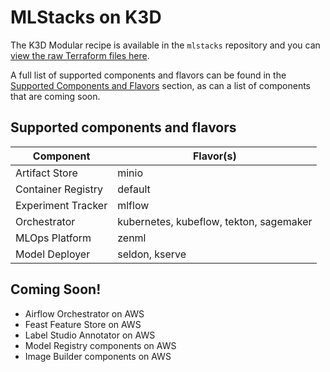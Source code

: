 # MLStacks on K3D

The K3D Modular recipe is available in the `mlstacks` repository and you can
[view the raw Terraform files here](https://github.com/zenml-io/mlops-stacks/tree/main/src/mlstacks/terraform/k3d-modular).

A full list of supported components and flavors can be found in the
[Supported Components and Flavors](#supported-components-and-flavors) section,
as can a list of components that are coming soon.

## Supported components and flavors

| Component          | Flavor(s)                               |
| ------------------ | --------------------------------------- |
| Artifact Store     | minio                                   |
| Container Registry | default                                 |
| Experiment Tracker | mlflow                                  |
| Orchestrator       | kubernetes, kubeflow, tekton, sagemaker |
| MLOps Platform     | zenml                                   |
| Model Deployer     | seldon, kserve                          |

## Coming Soon!

- Airflow Orchestrator on AWS
- Feast Feature Store on AWS
- Label Studio Annotator on AWS
- Model Registry components on AWS
- Image Builder components on AWS
